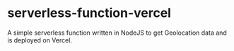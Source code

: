 # serverless-function-vercel
A simple serverless function written in NodeJS to get Geolocation data and is deployed on Vercel.
